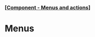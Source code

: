 ### [[Component - Menus and actions](./human-interface-guidelines-markdown/Component/menus-and-actions.md)]  
  
# **Menus**  

